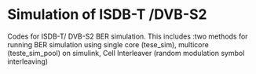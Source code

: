 # Simulation of ISDB-T /DVB-S2
Codes for ISDB-T/ DVB-S2 BER simulation.
This includes :two methods for running BER simulation using single core (tese_sim), multicore (teste_sim_pool) on simulink,
Cell Interleaver (random  modulation symbol interleaving)
